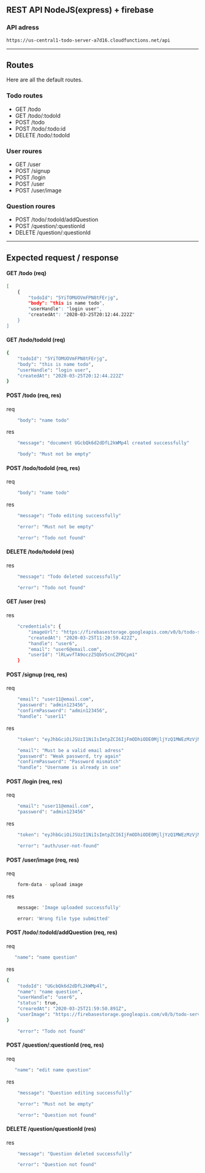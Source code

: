 ## REST API NodeJS(express) + firebase

### API adress 
```sh
https://us-central1-todo-server-a7d16.cloudfunctions.net/api
```

----
## Routes
Here are all the default routes.

### Todo routes
- GET     /todo
- GET     /todo/:todoId
- POST    /todo
- POST    /todo/:todo:id
- DELETE  /todo/:todoId

### User roures
- GET     /user
- POST    /signup
- POST    /login
- POST    /user
- POST    /user/image

### Question roures
- POST    /todo/:todoId/addQuestion
- POST    /question/:questionId
- DELETE  /question/:questionId

----
## Expected request / response

#### GET /todo (req)
```sh
[
    {
        "todoId": "5YiTOMUOVmFPN8tFErjg",
        "body": "this is name todo",
        "userHandle": "login user",
        "createdAt": "2020-03-25T20:12:44.222Z"
    }
]
```
#### GET /todo/todoId (req)
```sh
{
    "todoId": "5YiTOMUOVmFPN8tFErjg",
    "body": "this is name todo",
    "userHandle": "login user",
    "createdAt": "2020-03-25T20:12:44.222Z"
}
```

#### POST /todo (req, res)
req
```sh
    "body": "name todo"
```
res
```sh
    "message": "document UGcbQk6d2dDfL2kWMp4l created successfully"
```
```sh
    "body": "Must not be empty"
```
#### POST /todo/todoId (req, res)
req
```sh
    "body": "name todo"
```
res
```sh
    "message": "Todo editing successfully"
```
```sh
    "error": "Must not be empty"
```
```sh
    "error": "Todo not found"
```

#### DELETE /todo/todoId (res)
res
```sh
    "message": "Todo deleted successfully"
```
```sh
    "error": "Todo not found"
```
#### GET /user (res)
res
```sh
    "credentials": {
        "imageUrl": "https://firebasestorage.googleapis.com/v0/b/todo-server-a7d16.appspot.com",
        "createdAt": "2020-03-25T11:20:59.422Z",
        "handle": "user6",
        "email": "user6@email.com",
        "userId": "lRLwvfTA9oczZ5QbV5cnCZPDCpm1"
    }
```
#### POST /signup (req, res)
req
```sh
    "email": "user11@email.com",
    "password": "admin123456",
    "confirmPassword": "admin123456",
    "handle": "user11"
```
res
```sh
    "token": "eyJhbGciOiJSUzI1NiIsImtpZCI6IjFmODhiODE0MjljYzQ1MWEzMzVjMmY1Y2RiM2RmYjM0ZWIzYmJjN2YiLCJ0eXAiOiJKV1QifQ.eyJpc3MiOiJodHRwczovL3NlY3VyZXRva2VuLmdvb2dsZS5jb20vdG9kby1zZXJ2ZXItYTdkMTYiLCJhdWQiOiJ0b2RvLXNlcnZlci1hN2QxNiIsImF1dGhfdGltZSI6MTU4NTE3MjE4NiwidXNlcl9pZCI6Im5wUUhjVEthazJRWXpXcmRnRk5iRjRON01rSDIiLCJzdWIiOiJucFFIY1RLYWsyUVl6V3JkZ0ZOYkY0TjdNa0gyIiwiaWF0IjoxNTg1MTcyMTg2LCJleHAiOjE1ODUxNzU3ODYsImVtYWlsIjoidXNlcjExQGVtYWlsLmNvbSIsImVtYWlsX3ZlcmlmaWVkIjpmYWxzZSwiZmlyZWJhc2UiOnsiaWRlbnRpdGllcyI6eyJlbWFpbCI6WyJ1c2VyMTFAZW1haWwuY29tIl19LCJzaWduX2luX3Byb3ZpZGVyIjoicGFzc3dvcmQifX0.bLGzU-UXm0XtyHQNHzZ5YOEi0vt4RbYjzRcrnE5gokDhwHNXxDpyWY8qVJpnwKdIRaKbS4enk80CEaLCdRfBtKXm5jbRoIkV6zr3iJRl_u46LIu4G50PiwOoWVwLNbApI-Ke12jOAo9CPz4CtFnWu91LaV_NFU6Nlq50OQtXD2MKmOrq7A1NBSQPIPeNxWgXEj-giWmmF-32MaQZu4Oigmi16U5MwNt5DBR48RxU2JHkWx9FyLK0qlydVzx1vdXClZwGjHejq6UHEUJUg6Eaa8JEjoVAKrz1i0BHo_6RME4UQLuHTie-pheR3-PvqowN4QM8NllEogaj4FUnXRa38w"
```
```sh
    "email": "Must be a valid email adress"
    "password": "Weak password, try again"
    "confirmPassword": "Password mismatch"
    "handle": "Username is already in use"
```

#### POST /login (req, res)
req
```sh
    "email": "user11@email.com",
    "password": "admin123456"
```
res
```sh
    "token": "eyJhbGciOiJSUzI1NiIsImtpZCI6IjFmODhiODE0MjljYzQ1MWEzMzVjMmY1Y2RiM2RmYjM0ZWIzYmJjN2YiLCJ0eXAiOiJKV1QifQ.eyJpc3MiOiJodHRwczovL3NlY3VyZXRva2VuLmdvb2dsZS5jb20vdG9kby1zZXJ2ZXItYTdkMTYiLCJhdWQiOiJ0b2RvLXNlcnZlci1hN2QxNiIsImF1dGhfdGltZSI6MTU4NTE3MjE4NiwidXNlcl9pZCI6Im5wUUhjVEthazJRWXpXcmRnRk5iRjRON01rSDIiLCJzdWIiOiJucFFIY1RLYWsyUVl6V3JkZ0ZOYkY0TjdNa0gyIiwiaWF0IjoxNTg1MTcyMTg2LCJleHAiOjE1ODUxNzU3ODYsImVtYWlsIjoidXNlcjExQGVtYWlsLmNvbSIsImVtYWlsX3ZlcmlmaWVkIjpmYWxzZSwiZmlyZWJhc2UiOnsiaWRlbnRpdGllcyI6eyJlbWFpbCI6WyJ1c2VyMTFAZW1haWwuY29tIl19LCJzaWduX2luX3Byb3ZpZGVyIjoicGFzc3dvcmQifX0.bLGzU-UXm0XtyHQNHzZ5YOEi0vt4RbYjzRcrnE5gokDhwHNXxDpyWY8qVJpnwKdIRaKbS4enk80CEaLCdRfBtKXm5jbRoIkV6zr3iJRl_u46LIu4G50PiwOoWVwLNbApI-Ke12jOAo9CPz4CtFnWu91LaV_NFU6Nlq50OQtXD2MKmOrq7A1NBSQPIPeNxWgXEj-giWmmF-32MaQZu4Oigmi16U5MwNt5DBR48RxU2JHkWx9FyLK0qlydVzx1vdXClZwGjHejq6UHEUJUg6Eaa8JEjoVAKrz1i0BHo_6RME4UQLuHTie-pheR3-PvqowN4QM8NllEogaj4FUnXRa38w"
```
```sh
    "error": "auth/user-not-found"
```

#### POST /user/image (req, res)
req
```sh
    form-data - upload image
```
res
```sh
    message: 'Image uploaded successfully'
```
```sh
    error: 'Wrong file type submitted'
```
#### POST /todo/:todoId/addQuestion (req, res)
req
```sh
   "name": "name question"
```
res
```sh
{
    "todoId": "UGcbQk6d2dDfL2kWMp4l",
    "name": "name question",
    "userHandle": "user6",
    "status": true,
    "crearedAt": "2020-03-25T21:59:50.891Z",
    "userImage": "https://firebasestorage.googleapis.com/v0/b/todo-server-a7d16.appspot.com"
}
```
```sh
    "error": "Todo not found"
```
#### POST /question/:questionId (req, res)
req
```sh
   "name": "edit name question"
```
res
```sh
    "message": "Question editing successfully"
```
```sh
    "error": "Must not be empty"
```
```sh
    "error": "Question not found"
```
#### DELETE /question/questionId (res)
res
```sh
    "message": "Question deleted successfully"
```
```sh
    "error": "Question not found"
```